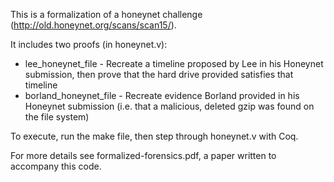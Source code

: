This is a formalization of a honeynet challenge (http://old.honeynet.org/scans/scan15/).

It includes two proofs (in honeynet.v):

* lee_honeynet_file - Recreate a timeline proposed by Lee in his Honeynet
  submission, then prove that the hard drive provided satisfies that timeline
* borland_honeynet_file - Recreate evidence Borland provided in his Honeynet
  submission (i.e. that a malicious, deleted gzip was found on the file
  system)

To execute, run the make file, then step through honeynet.v with Coq.

For more details see formalized-forensics.pdf, a paper written to accompany
this code.
